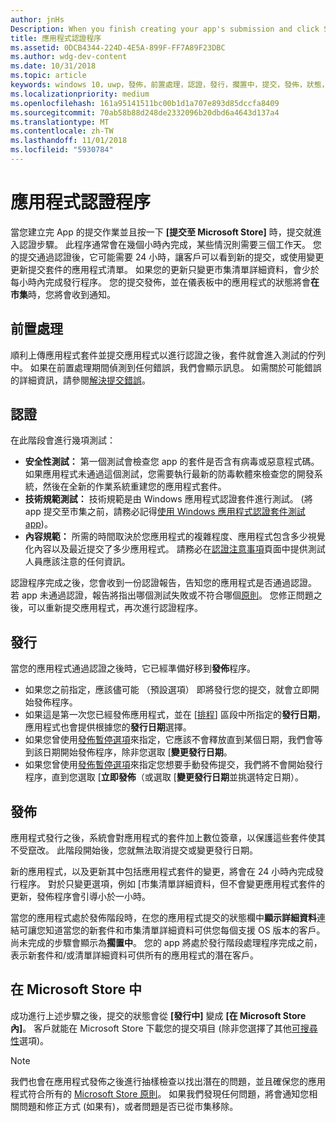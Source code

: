 ```yaml
---
author: jnHs
Description: When you finish creating your app's submission and click Submit to the Store, the submission enters the certification step.
title: 應用程式認證程序
ms.assetid: 0DCB4344-224D-4E5A-899F-FF7A89F23DBC
ms.author: wdg-dev-content
ms.date: 10/31/2018
ms.topic: article
keywords: windows 10，uwp，發佈，前置處理，認證，發行，擱置中，提交，發佈，狀態，時間
ms.localizationpriority: medium
ms.openlocfilehash: 161a95141511bc00b1d1a707e893d85dccfa8409
ms.sourcegitcommit: 70ab58b88d248de2332096b20dbd6a4643d137a4
ms.translationtype: MT
ms.contentlocale: zh-TW
ms.lasthandoff: 11/01/2018
ms.locfileid: "5930784"
---
```

# <a name="the-app-certification-process"></a>應用程式認證程序

當您建立完 App 的提交作業並且按一下 **\[提交至 Microsoft Store\]** 時，提交就進入認證步驟。 此程序通常會在幾個小時內完成，某些情況則需要三個工作天。 您的提交通過認證後，它可能需要 24 小時，讓客戶可以看到新的提交，或使用變更更新提交套件的應用程式清單。 如果您的更新只變更市集清單詳細資料，會少於每小時內完成發行程序。  您的提交發佈，並在儀表板中的應用程式的狀態將會**在市集**時，您將會收到通知。

## <a name="preprocessing"></a>前置處理

順利上傳應用程式套件並提交應用程式以進行認證之後，套件就會進入測試的佇列中。 如果在前置處理期間偵測到任何錯誤，我們會顯示訊息。 如需關於可能錯誤的詳細資訊，請參閱[解決提交錯誤](resolve-submission-errors.md)。

## <a name="certification"></a>認證

在此階段會進行幾項測試：

-   **安全性測試：** 第一個測試會檢查您 app 的套件是否含有病毒或惡意程式碼。 如果應用程式未通過這個測試，您需要執行最新的防毒軟體來檢查您的開發系統，然後在全新的作業系統重建您的應用程式套件。
-   **技術規範測試：** 技術規範是由 Windows 應用程式認證套件進行測試。 (將 app 提交至市集之前，請務必記得[使用 Windows 應用程式認證套件測試 app](../debug-test-perf/windows-app-certification-kit.md))。
-   **內容規範：** 所需的時間取決於您應用程式的複雜程度、應用程式包含多少視覺化內容以及最近提交了多少應用程式。 請務必在[認證注意事項](notes-for-certification.md)頁面中提供測試人員應該注意的任何資訊。

認證程序完成之後，您會收到一份認證報告，告知您的應用程式是否通過認證。 若 app 未通過認證，報告將指出哪個測試失敗或不符合哪個[原則](https://docs.microsoft.com/legal/windows/agreements/store-policies)。 您修正問題之後，可以重新提交應用程式，再次進行認證程序。

## <a name="release"></a>發行

當您的應用程式通過認證之後時，它已經準備好移到**發佈**程序。

- 如果您之前指定，應該儘可能 （預設選項） 即將發行您的提交，就會立即開始發佈程序。
- 如果這是第一次您已經發佈應用程式，並在 [[排程](configure-precise-release-scheduling.md#release)\] 區段中所指定的**發行日期**，應用程式也會提供根據您的**發行日期**選擇。
- 如果您曾使用[發佈暫停選項](manage-submission-options.md#publishing-hold-options)來指定，它應該不會釋放直到某個日期，我們會等到該日期開始發佈程序，除非您選取 [**變更發行日期**。
- 如果您曾使用[發佈暫停選項](manage-submission-options.md#publishing-hold-options)來指定您想要手動發佈提交，我們將不會開始發行程序，直到您選取 [**立即發佈**（或選取 [**變更發行日期**並挑選特定日期）。


## <a name="publishing"></a>發佈

應用程式發行之後，系統會對應用程式的套件加上數位簽章，以保護這些套件使其不受竄改。 此階段開始後，您就無法取消提交或變更發行日期。

新的應用程式，以及更新其中包括應用程式套件的變更，將會在 24 小時內完成發行程序。 對於只變更選項，例如 [市集清單詳細資料，但不會變更應用程式套件的更新，發佈程序會引導小於一小時。

當您的應用程式處於發佈階段時，在您的應用程式提交的狀態欄中**顯示詳細資料**連結可讓您知道當您的新套件和市集清單詳細資料可供您每個支援 OS 版本的客戶。 尚未完成的步驟會顯示為**擱置中**。 您的 app 將處於發行階段處理程序完成之前，表示新套件和/或清單詳細資料可供所有的應用程式的潛在客戶。

## <a name="in-the-store"></a>在 Microsoft Store 中 

成功進行上述步驟之後，提交的狀態會從 **\[發行中\]** 變成 **\[在 Microsoft Store 內\]**。 客戶就能在 Microsoft Store 下載您的提交項目 (除非您選擇了其他[可搜尋性](choose-visibility-options.md#discoverability)選項)。 

> [!NOTE]
> 我們也會在應用程式發佈之後進行抽樣檢查以找出潛在的問題，並且確保您的應用程式符合所有的 [Microsoft Store 原則](https://docs.microsoft.com/legal/windows/agreements/store-policies)。 如果我們發現任何問題，將會通知您相關問題和修正方式 (如果有)，或者問題是否已從市集移除。

 

 

 




